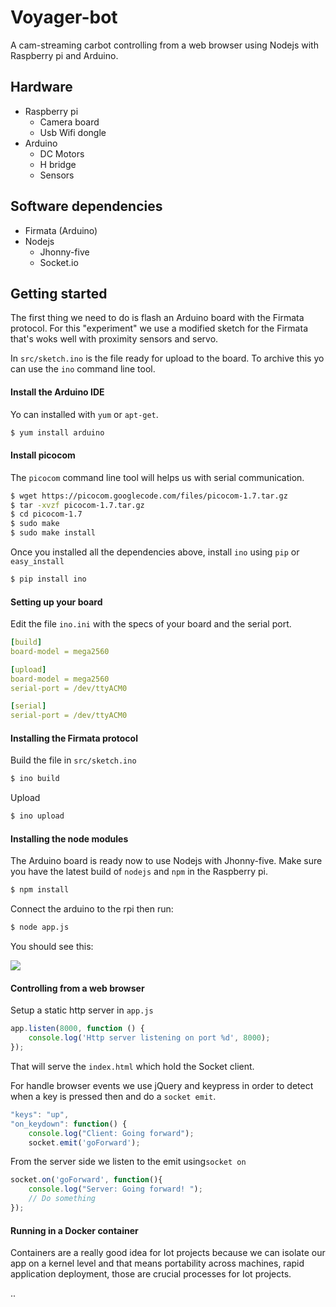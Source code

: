 # Voyager-bot

A cam-streaming carbot controlling from a web browser using Nodejs with Raspberry pi and Arduino.

## Hardware

- Raspberry pi
    - Camera board
    - Usb Wifi dongle
- Arduino
    - DC Motors
    - H bridge
    - Sensors

## Software dependencies

- Firmata (Arduino)
- Nodejs
    - Jhonny-five
    - Socket.io


## Getting started


The first thing we need to do is flash an Arduino board with the Firmata protocol. For this "experiment" we use a modified sketch for the Firmata that's woks well with proximity sensors and servo.

In `src/sketch.ino` is the file ready for upload to the board. To archive this yo can use the `ino` command line tool.

#### Install the Arduino IDE

Yo can installed with `yum` or `apt-get`.

```bash
$ yum install arduino
```

#### Install picocom

The `picocom` command line tool will helps us with serial communication.


```bash
$ wget https://picocom.googlecode.com/files/picocom-1.7.tar.gz
$ tar -xvzf picocom-1.7.tar.gz
$ cd picocom-1.7
$ sudo make
$ sudo make install

```

Once you installed all the dependencies above, install `ino` using `pip` or `easy_install`


```bash
$ pip install ino
```

#### Setting up your board

Edit the file `ino.ini` with the specs of your board and the serial port.

```yaml
[build]
board-model = mega2560

[upload]
board-model = mega2560
serial-port = /dev/ttyACM0

[serial]
serial-port = /dev/ttyACM0

```

#### Installing the Firmata protocol

Build the file in `src/sketch.ino`

```bash
$ ino build
```

Upload

```bash
$ ino upload
```

#### Installing the node modules

The Arduino board is ready now to use Nodejs with Jhonny-five. Make sure you have the latest build of `nodejs` and `npm` in the Raspberry pi.

```bash
$ npm install
```
Connect the arduino to the rpi then run:

```bash
$ node app.js
```

You should see this:

![](http://40.media.tumblr.com/e41ff9a259a2eafafe7774530c9debdd/tumblr_nr50tvIen01tp6kj3o1_r1_500.png)


#### Controlling from a web browser

Setup a static http server in `app.js`

```js
app.listen(8000, function () {
    console.log('Http server listening on port %d', 8000);
});
```

That will serve the `index.html` which hold the Socket client.


For handle browser events we use jQuery and keypress in order to detect when a key is pressed then and do a `socket emit`.

```js
"keys": "up",
"on_keydown": function() {
    console.log("Client: Going forward");
    socket.emit('goForward');
```

From the server side we listen to the emit using`socket on`

```js
socket.on('goForward', function(){
    console.log("Server: Going forward! ");
    // Do something
});
```

#### Running in a Docker container

Containers are a really good idea for Iot projects because we can isolate our app on a kernel level and that means portability across machines, rapid application deployment,  those are crucial processes for Iot projects.

..
